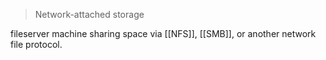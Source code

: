 > Network-attached storage

fileserver machine sharing space via [[NFS]], [[SMB]], or another network file protocol.